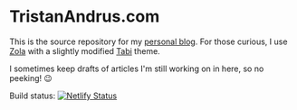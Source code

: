 # TristanAndrus.com

This is the source repository for my [personal blog](https://tristanandrus.com/).
For those curious, I use [Zola](https://getzola.org) with a slightly modified
[Tabi](https://www.getzola.org/themes/tabi/) theme.

I sometimes keep drafts of articles I'm still working on in here, so no peeking! 😉

Build status: [![Netlify Status](https://api.netlify.com/api/v1/badges/f52ee903-a67b-456e-9325-8bbb160e179f/deploy-status)](https://app.netlify.com/sites/wondrous-swan-777845/deploys)
